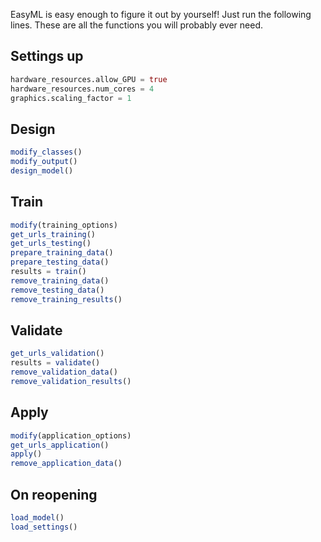 
EasyML is easy enough to figure it out by yourself! Just run the following lines. 
These are all the functions you will probably ever need.

## Settings up
```julia
hardware_resources.allow_GPU = true
hardware_resources.num_cores = 4
graphics.scaling_factor = 1
```

## Design
```julia
modify_classes()
modify_output()
design_model()
```

## Train
```julia
modify(training_options)
get_urls_training()
get_urls_testing()
prepare_training_data()
prepare_testing_data()
results = train()
remove_training_data()
remove_testing_data()
remove_training_results()
```

## Validate
```julia
get_urls_validation()
results = validate()
remove_validation_data()
remove_validation_results()
```

## Apply
```julia
modify(application_options)
get_urls_application()
apply()
remove_application_data()
```

## On reopening
```julia
load_model()
load_settings()
```